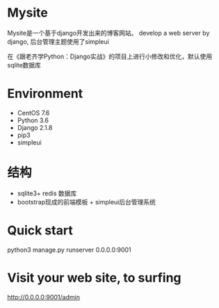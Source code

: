 # Mysite
Mysite是一个基于django开发出来的博客网站。
develop a web server by django, 后台管理主题使用了simpleui

在《跟老齐学Python：Django实战》的项目上进行小修改和优化，默认使用sqlite数据库

# Environment
- CentOS 7.6
- Python 3.6
- Django 2.1.8
- pip3
- simpleui

# 结构
- sqlite3+ redis 数据库
- bootstrap现成的前端模板 + simpleui后台管理系统

# Quick start
python3 manage.py runserver 0.0.0.0:9001

# Visit your web site, to surfing
http://0.0.0.0:9001/admin


